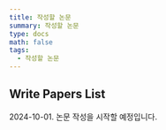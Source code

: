 ```yaml
---
title: 작성할 논문
summary: 작성할 논문
type: docs
math: false
tags:
  - 작성할 논문
---
```

## Write Papers List

2024-10-01. 논문 작성을 시작할 예정입니다.


